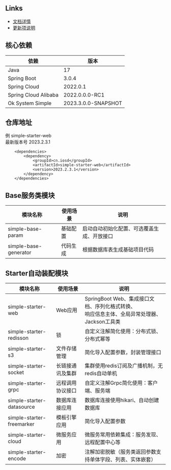 ## Links
- [文档详情](https://ok96.cn/pages/8e9dc3/)
- [更新项说明](https://ok96.cn/pages/ae03ef/)

## 核心依赖
| 依赖                   | 版本                  |
|----------------------|---------------------|
| Java                 | 17                  |
| Spring Boot          | 3.0.4               |
| Spring Cloud         | 2022.0.1            |
| Spring Cloud Alibaba | 2022.0.0.0-RC1      |
| Ok System Simple     | 2023.3.0.0-SNAPSHOT |

## 仓库地址
例 simple-starter-web  
最新版本号 2023.2.3.1
~~~
    <dependencies>
        <dependency>
            <groupId>cn.iosd</groupId>
            <artifactId>simple-starter-web</artifactId>
            <version>2023.2.3.1</version>
        </dependency>
    </dependencies>
~~~
## Base服务类模块
| 模块名称                  | 使用场景 | 说明                    |
|-----------------------|------|-----------------------|
| simple-base-param     | 基础配置 | 启动自动初始化配置、可选覆盖生成、开放接口 |
| simple-base-generator | 代码生成 | 根据数据库表生成基础项目代码        |

## Starter自动装配模块
| 模块名称                      | 使用场景     | 说明                                                           |
|---------------------------|----------|--------------------------------------------------------------|
| simple-starter-web        | Web应用    | SpringBoot Web、集成接口文档、序列化格式转换、<br/>响应信息主体、全局异常处理器、Jackson工具类 |
| simple-starter-redisson   | 锁        | 自定义注解简化使用：分布式锁、分布式幂等                                         |
| simple-starter-s3         | 文件存储管理   | 简化导入配置参数，封装管理接口                                              |
| simple-starter-socket     | 长链接通讯及集群 | 集群使用redis订阅及广播机制，无redis自动单机                                  |
| simple-starter-grpc       | 远程调用协议接口 | 自定义注解Grpc简化使用：客户端、服务端                                        |
| simple-starter-datasource | 数据库连接应用  | 数据库连接使用hikari、自动创建数据库                                        |
| simple-starter-freemarker | 模板引擎应用   | 简化导入配置参数                                                     |
| simple-starter-cloud      | 微服务应用    | 微服务常用依赖集成：服务发现、远程配置中心等                                       |
| simple-starter-encode     | 加密       | 注解加密脱敏（服务类返回参数支持单体字段、列表、实体嵌套）                                |




